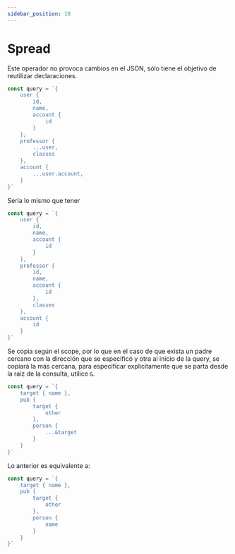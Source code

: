 ```yaml
---
sidebar_position: 10
---
```

# Spread
Este operador no provoca cambios en el JSON, sólo tiene
el objetivo de reutilizar declaraciones.

```javascript
const query = `{
    user {
        id,
        name,
        account {
            id
        }
    },
    professor {
        ...user,
        classes
    },
    account {
        ...user.account,
    }
}`
```
Sería lo mismo que tener
```javascript
const query = `{
    user {
        id,
        name,
        account {
            id
        }
    },
    professor {
        id,
        name,
        account {
            id
        },
        classes
    },
    account {
        id
    }
}`
```

Se copia según el scope, por lo que en el caso de que
exista un padre cercano con la dirección que se especificó
y otra al inicio de la query, se copiará la más cercana,
para especificar explicitamente que se parta desde la raíz
de la consulta, utilice `&`.
```javascript
const query = `{
    target { name },
    pub {
        target {
            other
        },
        person {
            ...&target
        }
    }
}`
```
Lo anterior es equivalente a:
```javascript
const query = `{
    target { name },
    pub {
        target {
            other
        },
        person {
            name
        }
    }
}`
```
